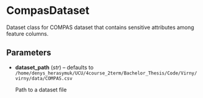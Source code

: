 # CompasDataset

Dataset class for COMPAS dataset that contains sensitive attributes among feature columns.



## Parameters

- **dataset_path** (*str*) – defaults to `/home/denys_herasymuk/UCU/4course_2term/Bachelor_Thesis/Code/Virny/virny/data/COMPAS.csv`

    Path to a dataset file




